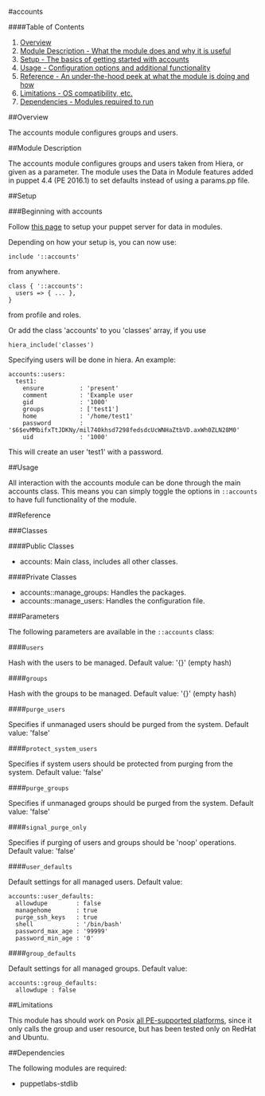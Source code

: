 #accounts

####Table of Contents

1. [Overview](#overview)
2. [Module Description - What the module does and why it is useful](#module-description)
3. [Setup - The basics of getting started with accounts](#setup)
4. [Usage - Configuration options and additional functionality](#usage)
5. [Reference - An under-the-hood peek at what the module is doing and how](#reference)
6. [Limitations - OS compatibility, etc.](#limitations)
7. [Dependencies - Modules required to run](#Dependencies)

##Overview

The accounts module configures groups and users.

##Module Description

The accounts module configures groups and users taken from Hiera, or given as a parameter.
The module uses the Data in Module features added in puppet 4.4 (PE 2016.1) to set defaults instead of using a params.pp file.

##Setup

###Beginning with accounts

Follow [this page](https://docs.puppet.com/puppet/latest/reference/lookup_quick_module.html) to setup your puppet server for data in modules.

Depending on how your setup is, you can now use:

`include '::accounts'` 

from anywhere.

```puppet
class { '::accounts':
  users => { ... },
}
```
from profile and roles.

Or add the class 'accounts' to you 'classes' array, if you use
```puppet
hiera_include('classes')
```

Specifying users will be done in hiera. An example:
```puppet
accounts::users:
  test1:
    ensure          : 'present'
    comment         : 'Example user
    gid             : '1000'
    groups          : ['test1']
    home            : '/home/test1'
    password        : '$6$evMMbifxTtJDKNy/mil740khsd7298fedsdcUcWNHaZtbVD.axWh0ZLN28M0'
    uid             : '1000'
```
This will create an user 'test1' with a password.

##Usage

All interaction with the accounts module can be done through the main accounts class. This means you can simply toggle the options in `::accounts` to have full functionality of the module.


##Reference

###Classes

####Public Classes

* accounts: Main class, includes all other classes.

####Private Classes

* accounts::manage_groups: Handles the packages.
* accounts::manage_users: Handles the configuration file.

###Parameters

The following parameters are available in the `::accounts` class:

####`users`

Hash with the users to be managed.
Default value: '{}' (empty hash)

####`groups`

Hash with the groups to be managed.
Default value: '{}' (empty hash)

####`purge_users`

Specifies if unmanaged users should be purged from the system. Default value: 'false'


####`protect_system_users`

Specifies if system users should be protected from purging from the system. Default value: 'false'

####`purge_groups`

Specifies if unmanaged groups should be purged from the system. Default value: 'false'

####`signal_purge_only`

Specifies if purging of users and groups should be 'noop' operations. Default value: 'false'

####`user_defaults`

Default settings for all managed users. Default value:
```puppet
accounts::user_defaults:
  allowdupe        : false
  managehome       : true
  purge_ssh_keys   : true
  shell            : '/bin/bash'
  password_max_age : '99999'
  password_min_age : '0'
```

####`group_defaults`

Default settings for all managed groups. Default value:
```puppet
accounts::group_defaults:
  allowdupe : false
```

##Limitations

This module has should work on Posix [all PE-supported platforms](https://forge.puppetlabs.com/supported#compat-matrix), since it only calls the group and user resource, but has been tested only on RedHat and Ubuntu.

##Dependencies

The following modules are required:
* puppetlabs-stdlib

